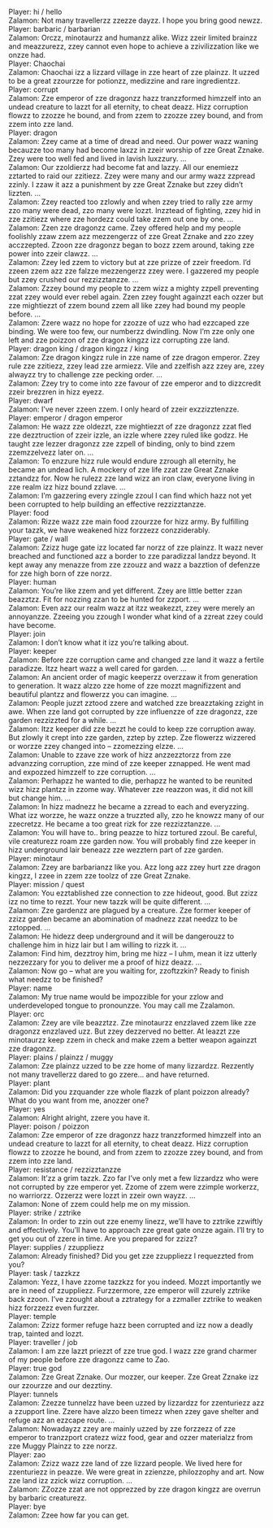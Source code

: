 Player: hi / hello  
Zalamon: Not many travellerzz zzezze dayzz. I hope you bring good newzz.  
Player: barbaric / barbarian  
Zalamon: Orczz, minotaurzz and humanzz alike. Wizz zzeir limited brainzz and meazzurezz, zzey cannot even hope to achieve a zzivilizzation like we onzze had.  
Player: Chaochai  
Zalamon: Chaochai izz a lizzard village in zze heart of zze plainzz. It uzzed to be a great zzourzze for potionzz, medizzine and rare ingredientzz.  
Player: corrupt  
Zalamon: Zze emperor of zze dragonzz hazz tranzzformed himzzelf into an undead creature to lazzt for all eternity, to cheat deazz. Hizz corruption flowzz to zzozze he bound, and from zzem to zzozze zzey bound, and from zzem into zze land.  
Player: dragon  
Zalamon: Zzey came at a time of dread and need. Our power wazz waning becauzze too many had become laxzz in zzeir worship of zze Great Zznake. Zzey were too well fed and lived in lavish luxzzury. …  
Zalamon: Our zzoldierzz had become fat and lazzy. All our enemiezz zztarted to raid our zzitiezz. Zzey were many and our army wazz zzpread zzinly. I zzaw it azz a punishment by zze Great Zznake but zzey didn’t lizzten. …  
Zalamon: Zzey reacted too zzlowly and when zzey tried to rally zze army zzo many were dead, zzo many were lozzt. Inzztead of fighting, zzey hid in zze zzitiezz where zze hordezz could take zzem out one by one. …  
Zalamon: Zzen zze dragonzz came. Zzey offered help and my people foolishly zzaw zzem azz mezzengerzz of zze Great Zznake and zzo zzey acczzepted. Zzoon zze dragonzz began to bozz zzem around, taking zze power into zzeir clawzz. …  
Zalamon: Zzey led zzem to victory but at zze prizze of zzeir freedom. I’d zzeen zzem azz zze falzze mezzengerzz zzey were. I gazzered my people but zzey crushed our rezzizztanzze. …  
Zalamon: Zzzey bound my people to zzem wizz a mighty zzpell preventing zzat zzey would ever rebel again. Zzen zzey fought againzzt each ozzer but zze mightiezzt of zzem bound zzem all like zzey had bound my people before. …  
Zalamon: Zzere wazz no hope for zzozze of uzz who had ezzcaped zze binding. We were too few, our numberzz dwindling. Now I’m zze only one left and zze poizzon of zze dragon kingzz izz corrupting zze land.  
Player: dragon king / dragon kingzz / king  
Zalamon: Zze dragon kingzz rule in zze name of zze dragon emperor. Zzey rule zze zzitiezz, zzey lead zze armiezz. Vile and zzelfish azz zzey are, zzey alwayzz try to challenge zze pecking order. …  
Zalamon: Zzey try to come into zze favour of zze emperor and to dizzcredit zzeir brezzren in hizz eyezz.  
Player: dwarf  
Zalamon: I’ve never zzeen zzem. I only heard of zzeir exzzizztenzze.  
Player: emperor / dragon emperor  
Zalamon: He wazz zze oldezzt, zze mightiezzt of zze dragonzz zzat fled zze dezztruction of zzeir izzle, an izzle where zzey ruled like godzz. He taught zze lezzer dragonzz zze zzpell of binding, only to bind zzem zzemzzelvezz later on. …  
Zalamon: To enzzure hizz rule would endure zzrough all eternity, he became an undead lich. A mockery of zze life zzat zze Great Zznake zztandzz for. Now he rulezz zze land wizz an iron claw, everyone living in zze realm izz hizz bound zzlave. …  
Zalamon: I’m gazzering every zzingle zzoul I can find which hazz not yet been corrupted to help building an effective rezzizztanzze.  
Player: food  
Zalamon: Rizze wazz zze main food zzourzze for hizz army. By fulfilling your tazzk, we have weakened hizz forzzezz conzziderably.  
Player: gate / wall  
Zalamon: Zzizz huge gate izz located far norzz of zze plainzz. It wazz never breached and functioned azz a border to zze paradizzal landzz beyond. It kept away any menazze from zze zzouzz and wazz a bazztion of defenzze for zze high born of zze norzz.  
Player: human  
Zalamon: You’re like zzem and yet different. Zzey are little better zzan beazztzz. Fit for nozzing zzan to be hunted for zzport. …  
Zalamon: Even azz our realm wazz at itzz weakezzt, zzey were merely an annoyanzze. Zzeeing you zzough I wonder what kind of a zzreat zzey could have become.  
Player: join  
Zalamon: I don’t know what it izz you’re talking about.  
Player: keeper  
Zalamon: Before zze corruption came and changed zze land it wazz a fertile paradizze. Itzz heart wazz a well cared for garden. …  
Zalamon: An ancient order of magic keeperzz overzzaw it from generation to generation. It wazz alzzo zze home of zze mozzt magnifizzent and beautiful plantzz and flowerzz you can imagine. …  
Zalamon: People juzzt zztood zzere and watched zze breazztaking zzight in awe. When zze land got corrupted by zze influenzze of zze dragonzz, zze garden rezzizzted for a while. …  
Zalamon: Itzz keeper did zze bezzt he could to keep zze corruption away. But zlowly it crept into zze garden, zztep by zztep. Zze flowerzz wizzered or worzze zzey changed into – zzomezzing elzze. …  
Zalamon: Unable to zzave zze work of hizz anzzezztorzz from zze advanzzing corruption, zze mind of zze keeper zznapped. He went mad and expozzed himzzelf to zze corruption. …  
Zalamon: Perhapzz he wanted to die, perhapzz he wanted to be reunited wizz hizz plantzz in zzome way. Whatever zze reazzon was, it did not kill but change him. …  
Zalamon: In hizz madnezz he became a zzread to each and everyzzing. What izz worzze, he wazz onzze a truzzted ally, zzo he knowzz many of our zzecretzz. He became a too great rizk for zze rezzizztanzze. …  
Zalamon: You will have to.. bring peazze to hizz tortured zzoul. Be careful, vile creaturezz roam zze garden now. You will probably find zze keeper in hizz underground lair beneazz zze wezztern part of zze garden.  
Player: minotaur  
Zalamon: Zzey are barbarianzz like you. Azz long azz zzey hurt zze dragon kingzz, I zzee in zzem zze toolzz of zze Great Zznake.  
Player: mission / quest  
Zalamon: You ezztablished zze connection to zze hideout, good. But zzizz izz no time to rezzt. Your new tazzk will be quite different. …  
Zalamon: Zze gardenzz are plagued by a creature. Zze former keeper of zzizz garden became an abomination of madnezz zzat needzz to be zztopped. …  
Zalamon: He hidezz deep underground and it will be dangerouzz to challenge him in hizz lair but I am willing to rizzk it. …  
Zalamon: Find him, dezztroy him, bring me hizz – I uhm, mean it izz utterly nezzezzary for you to deliver me a proof of hizz deazz. …  
Zalamon: Now go – what are you waiting for, zzoftzzkin? Ready to finish what needzz to be finished?  
Player: name  
Zalamon: My true name would be impozzible for your zzlow and underdeveloped tongue to pronounzze. You may call me Zzalamon.  
Player: orc  
Zalamon: Zzey are vile beazztzz. Zze minotaurzz enzzlaved zzem like zze dragonzz enzzlaved uzz. But zzey dezzerved no better. At leazzt zze minotaurzz keep zzem in check and make zzem a better weapon againzzt zze dragonzz.  
Player: plains / plainzz / muggy  
Zalamon: Zze plainzz uzzed to be zze home of many lizzardzz. Rezzently not many travellerzz dared to go zzere… and have returned.  
Player: plant  
Zalamon: Did you zzquander zze whole flazzk of plant poizzon already? What do you want from me, anozzer one?  
Player: yes  
Zalamon: Alright alright, zzere you have it.  
Player: poison / poizzon  
Zalamon: Zze emperor of zze dragonzz hazz tranzzformed himzzelf into an undead creature to lazzt for all eternity, to cheat deazz. Hizz corruption flowzz to zzozze he bound, and from zzem to zzozze zzey bound, and from zzem into zze land.  
Player: resistance / rezzizztanzze  
Zalamon: It’zz a grim tazzk. Zzo far I’ve only met a few lizzardzz who were not corrupted by zze emperor yet. Zzome of zzem were zzimple workerzz, no warriorzz. Ozzerzz were lozzt in zzeir own wayzz. …  
Zalamon: None of zzem could help me on my mission.  
Player: strike / zztrike  
Zalamon: In order to zzin out zze enemy linezz, we’ll have to zztrike zzwiftly and effectively. You’ll have to approach zze great gate onzze again. I’ll try to get you out of zzere in time. Are you prepared for zzizz?  
Player: supplies / zzuppliezz  
Zalamon: Already finished? Did you get zze zzuppliezz I requezzted from you?  
Player: task / tazzkzz  
Zalamon: Yezz, I have zzome tazzkzz for you indeed. Mozzt importantly we are in need of zzuppliezz. Furzzermore, zze emperor will zzurely zztrike back zzoon. I’ve zzought about a zztrategy for a zzmaller zztrike to weaken hizz forzzezz even furzzer.  
Player: temple  
Zalamon: Zzizz former refuge hazz been corrupted and izz now a deadly trap, tainted and lozzt.  
Player: traveller / job  
Zalamon: I am zze lazzt priezzt of zze true god. I wazz zze grand charmer of my people before zze dragonzz came to Zao.  
Player: true god  
Zalamon: Zze Great Zznake. Our mozzer, our keeper. Zze Great Zznake izz our zzourzze and our dezztiny.  
Player: tunnels  
Zalamon: Zzezze tunnelzz have been uzzed by lizzardzz for zzenturiezz azz a zzupport line. Zzere have alzzo been timezz when zzey gave shelter and refuge azz an ezzcape route. …  
Zalamon: Nowadayzz zzey are mainly uzzed by zze forzzezz of zze emperor to tranzzport cratezz wizz food, gear and ozzer materialzz from zze Muggy Plainzz to zze norzz.  
Player: zao  
Zalamon: Zzizz wazz zze land of zze lizzard people. We lived here for zzenturiezz in peazze. We were great in zzienzze, philozzophy and art. Now zze land izz zzick wizz corruption. …  
Zalamon: ZZozze zzat are not opprezzed by zze dragon kingzz are overrun by barbaric creaturezz.  
Player: bye  
Zalamon: Zzee how far you can get.  
